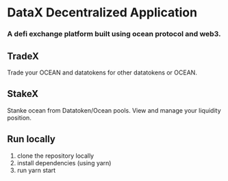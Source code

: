 # DataX Decentralized Application

### A defi exchange platform built using ocean protocol and web3. 

## TradeX 
Trade your OCEAN and datatokens for other datatokens or OCEAN. 

## StakeX
Stanke ocean from Datatoken/Ocean pools. View and manage your liquidity position. 

## Run locally 

1. clone the repository locally
2. install dependencies (using yarn)
3. run yarn start